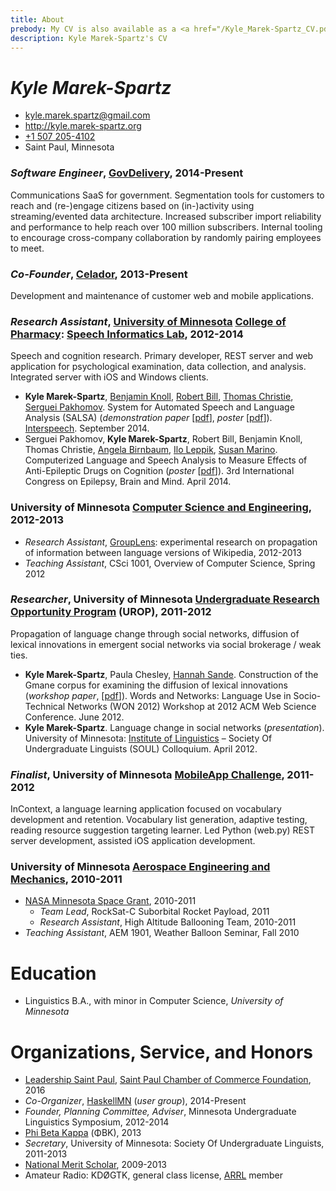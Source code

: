 ```yaml
---
title: About
prebody: My CV is also available as a <a href="/Kyle_Marek-Spartz_CV.pdf">PDF</a>.
description: Kyle Marek-Spartz's CV
---
```


# ***Kyle Marek-Spartz***

- <kyle.marek.spartz@gmail.com>
- <http://kyle.marek-spartz.org>
- [+1 507 205-4102](tel:+1-507-205-4102)
- Saint Paul, Minnesota

### *Software Engineer*, [GovDelivery](http://www.govdelivery.com/), 2014-Present

Communications SaaS for government. Segmentation tools for customers to reach
and (re-)engage citizens based on (in-)activity using streaming/evented data
architecture. Increased subscriber import reliability and performance to help
reach over 100 million subscribers. Internal tooling to encourage cross-company
collaboration by randomly pairing employees to meet.


### *Co-Founder*, [Celador](http://www.celador.mn), 2013-Present

Development and maintenance of customer web and mobile applications.


### *Research Assistant*, [University of Minnesota](http://www.umn.edu/) [College of Pharmacy](http://www.pharmacy.umn.edu/): [Speech Informatics Lab](http://rxinformatics.umn.edu/), 2012-2014

Speech and cognition research. Primary developer, REST server and web
application for psychological examination, data collection, and analysis.
Integrated server with iOS and Windows clients.

- **Kyle Marek-Spartz**, [Benjamin Knoll](http://www.bmhi.umn.edu/ihi/research/nlpie/people/knoll/), [Robert Bill](http://www.bmhi.umn.edu/ihi/research/nlpie/people/bill/), [Thomas Christie](https://tom-christie.github.io/), [Serguei Pakhomov](http://www.tc.umn.edu/~pakh0002/homepage/). System for Automated Speech and Language Analysis (SALSA) (*demonstration paper* [[pdf](http://kyle.marek-spartz.org/publications/2014-interspeech-paper.pdf)], *poster* [[pdf](http://kyle.marek-spartz.org/publications/2014-interspeech-poster.pdf)]). [Interspeech](http://www.isca-speech.org/iscaweb/index.php/conferences/interspeech). September 2014.
- Serguei Pakhomov, **Kyle Marek-Spartz**, Robert Bill, Benjamin Knoll, Thomas Christie, [Angela Birnbaum](http://www.pharmacy.umn.edu/bio/pharmacy-faculty-by-department/angela-birnbaum), [Ilo Leppik](http://www.pharmacy.umn.edu/bio/pharmacy-faculty-by-department/ilo-leppik), [Susan Marino](http://www.pharmacy.umn.edu/bio/pharmacy-faculty-by-department/susan-marino). Computerized Language and Speech Analysis to Measure Effects of Anti-Epileptic Drugs on Cognition (*poster* [[pdf](http://kyle.marek-spartz.org/publications/2014-epilepsy-poster.pdf)]). 3rd International Congress on Epilepsy, Brain and Mind. April 2014.


### University of Minnesota [Computer Science and Engineering](http://www.cs.umn.edu/index.php), 2012-2013

- *Research Assistant*, [GroupLens](http://www.grouplens.org/): experimental research on propagation of information between language versions of Wikipedia, 2012-2013
- *Teaching Assistant*, CSci 1001, Overview of Computer Science, Spring 2012


### *Researcher*, University of Minnesota [Undergraduate Research Opportunity Program](http://www.urop.umn.edu/) (UROP), 2011-2012

Propagation of language change through social networks, diffusion of lexical
innovations in emergent social networks via social brokerage / weak ties.

- **Kyle Marek-Spartz**, Paula Chesley, [Hannah Sande](http://linguistics.berkeley.edu/~hsande/). Construction of the Gmane corpus for examining the diffusion of lexical innovations (*workshop paper*,  [[pdf](http://kyle.marek-spartz.org/publications/WON2012_Marek-Spartz_Chesley_Sande_Gmane.pdf)]). Words and Networks: Language Use in Socio-Technical Networks (WON 2012) Workshop at 2012 ACM Web Science Conference. June 2012.
- **Kyle Marek-Spartz**. Language change in social networks (*presentation*). University of Minnesota: [Institute of Linguistics](http://linguistics.umn.edu/) – Society Of Undergraduate Linguists (SOUL) Colloquium. April 2012.


### *Finalist*, University of Minnesota [MobileApp Challenge](https://sites.google.com/a/umn.edu/university-of-minnesota-mobile-app-challenge/home), 2011-2012

InContext, a language learning application focused on vocabulary development and retention.
Vocabulary list generation, adaptive testing, reading resource suggestion targeting learner.
Led Python (web.py) REST server development, assisted iOS application development.


### University of Minnesota [Aerospace Engineering and Mechanics](http://www.aem.umn.edu/), 2010-2011

- [NASA Minnesota Space Grant](http://www.aem.umn.edu/msgc/), 2010-2011
    - *Team Lead*, RockSat-C Suborbital Rocket Payload, 2011
    - *Research Assistant*, High Altitude Ballooning Team, 2010-2011
- *Teaching Assistant*, AEM 1901, Weather Balloon Seminar, Fall 2010


# Education

- Linguistics B.A., with minor in Computer Science, *University of Minnesota*


# Organizations, Service, and Honors

- [Leadership Saint Paul](http://www.saintpaulchamber.com/blog/leadership-saint-paul-class-of-2016-announced), [Saint Paul Chamber of Commerce Foundation](http://www.saintpaulchamber.com/foundation.html), 2016
- *Co-Organizer*, [HaskellMN](http://www.haskell.mn) (*user group*), 2014-Present
- *Founder, Planning Committee, Adviser*, Minnesota Undergraduate Linguistics Symposium, 2012-2014
- [Phi Beta Kappa](https://www.pbk.org) (ΦBK), 2013
- *Secretary*, University of Minnesota: Society Of Undergraduate Linguists, 2011-2013
- [National Merit Scholar](http://www.nationalmerit.org/), 2009-2013
- Amateur Radio: KDØGTK, general class license, [ARRL](http://www.arrl.org/) member

